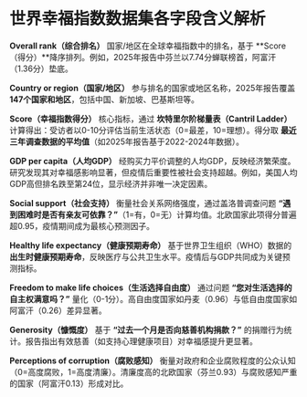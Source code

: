 # 世界幸福指数数据集各字段含义解析

**Overall rank（综合排名）**
 国家/地区在全球幸福指数中的排名，基于 **Score（得分）**降序排列。例如，2025年报告中芬兰以7.74分蝉联榜首，阿富汗（1.36分）垫底。

**Country or region（国家/地区）**
 参与排名的国家或地区名称，2025年报告覆盖 **147个国家和地区**，包括中国、新加坡、巴基斯坦等。

**Score（幸福指数得分）**
 核心指标，通过 **坎特里尔阶梯量表（Cantril Ladder）** 计算得出：受访者以0-10分评估当前生活状态（0=最差，10=理想）。得分取 **最近三年调查数据的平均值**（如2025年报告基于2022-2024年数据）。

**GDP per capita（人均GDP）**
 经购买力平价调整的人均GDP，反映经济繁荣度。研究发现其对幸福感影响显著，但疫情后重要性被社会支持超越。例如，美国人均GDP高但排名跌至第24位，显示经济并非唯一决定因素。

**Social support（社会支持）**
 衡量社会关系网络强度，通过盖洛普调查问题 **“遇到困难时是否有亲友可依靠？”**（1=有，0=无）计算均值。北欧国家此项得分普遍超0.95，疫情期间成为最核心预测因子。

**Healthy life expectancy（健康预期寿命）**
 基于世界卫生组织（WHO）数据的 **出生时健康预期寿命**，反映医疗与公共卫生水平。疫情后与GDP共同成为关键预测指标。

**Freedom to make life choices（生活选择自由度）**
 通过问题 **“您对生活选择的自主权满意吗？”** 量化（0-1分）。高自由度国家如丹麦（0.96）与低自由度国家如阿富汗（0.26）差异显著。

**Generosity（慷慨度）**
 基于 **“过去一个月是否向慈善机构捐款？”** 的捐赠行为统计。报告指出有效慈善（如支持心理健康项目）对幸福感提升更显著。

**Perceptions of corruption（腐败感知）**
 衡量对政府和企业腐败程度的公众认知（0=高度腐败，1=高度清廉）。清廉度高的北欧国家（芬兰0.93）与腐败感知严重的国家（阿富汗0.13）形成对比。